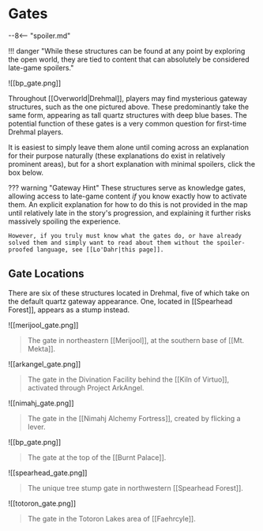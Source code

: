 # Gates

--8<-- "spoiler.md"

!!! danger "While these structures can be found at any point by exploring the open world, they are tied to content that can absolutely be considered late-game spoilers."

![[bp_gate.png]]

Throughout [[Overworld|Drehmal]], players may find mysterious gateway structures, such as the one pictured above. These predominantly take the same form, appearing as tall quartz structures with deep blue bases. The potential function of these gates is a very common question for first-time Drehmal players. 

It is easiest to simply leave them alone until coming across an explanation for their purpose naturally (these explanations do exist in relatively prominent areas), but for a short explanation with minimal spoilers, click the box below.

??? warning "Gateway Hint"
    These structures serve as knowledge gates, allowing access to late-game content *if* you know exactly how to activate them. An explicit explanation for how to do this is not provided in the map until relatively late in the story's progression, and explaining it further risks massively spoiling the experience.

    However, if you truly must know what the gates do, or have already solved them and simply want to read about them without the spoiler-proofed language, see [[Lo'Dahr|this page]].

## Gate Locations

There are six of these structures located in Drehmal, five of which take on the default quartz gateway appearance. One, located in [[Spearhead Forest]], appears as a stump instead.

![[merijool_gate.png]]
> The gate in northeastern [[Merijool]], at the southern base of [[Mt. Mekta]].

![[arkangel_gate.png]]
> The gate in the Divination Facility behind the [[Kiln of Virtuo]], activated through Project ArkAngel.

![[nimahj_gate.png]]
> The gate in the [[Nimahj Alchemy Fortress]], created by flicking a lever.

![[bp_gate.png]]
> The gate at the top of the [[Burnt Palace]].

![[spearhead_gate.png]]
> The unique tree stump gate in northwestern [[Spearhead Forest]].

![[totoron_gate.png]]
> The gate in the Totoron Lakes area of [[Faehrcyle]].

